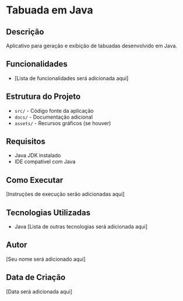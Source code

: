 # Tabuada em Java

## Descrição
Aplicativo para geração e exibição de tabuadas desenvolvido em Java.

## Funcionalidades
- [Lista de funcionalidades será adicionada aqui]

## Estrutura do Projeto
- `src/` - Código fonte da aplicação
- `docs/` - Documentação adicional
- `assets/` - Recursos gráficos (se houver)

## Requisitos
- Java JDK instalado
- IDE compatível com Java

## Como Executar
[Instruções de execução serão adicionadas aqui]

## Tecnologias Utilizadas
- Java
[Lista de outras tecnologias será adicionada aqui]

## Autor
[Seu nome será adicionado aqui]

## Data de Criação
[Data será adicionada aqui] 